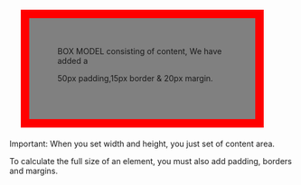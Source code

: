 <div style = "
  width: 300px;
  border: 15px solid red;
  padding: 50px;
  margin: 20px;
  background-color:grey">BOX MODEL consisting of content, 
  We have added a 
  
  50px padding,15px border & 20px margin.</div>

Important: When you set width and height, you just set of content area. 

To calculate the full size of an element, you must also add padding, borders and margins.